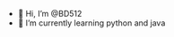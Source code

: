- 👋 Hi, I’m @BD512
- 🌱 I’m currently learning python and java

<!---
BD512/BD512 is a ✨ special ✨ repository because its `README.md` (this file) appears on your GitHub profile.
You can click the Preview link to take a look at your changes.
--->

